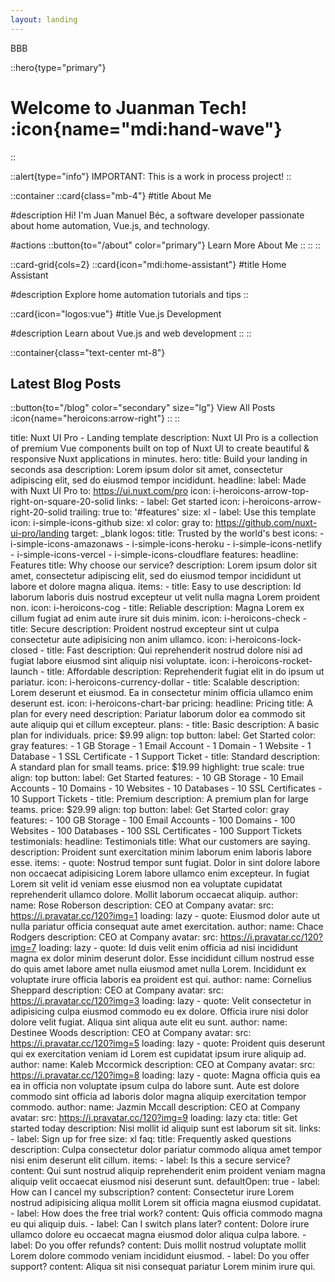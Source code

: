 ```yaml
---
layout: landing
---
```


BBB
  <UAlert title="Heads up!" />


::hero{type="primary"}
# Welcome to Juanman Tech! :icon{name="mdi:hand-wave"}
::

::alert{type="info"}
IMPORTANT: This is a work in process project!
::

::container
  ::card{class="mb-4"}
  #title
  About Me
  
  #description
  Hi! I'm Juan Manuel Béc, a software developer passionate about home automation, Vue.js, and technology.
  
  #actions
  ::button{to="/about" color="primary"}
  Learn More About Me
  ::
  ::
::

::card-grid{cols=2}
  ::card{icon="mdi:home-assistant"}
  #title
  Home Assistant
  
  #description
  Explore home automation tutorials and tips
  ::

  ::card{icon="logos:vue"}
  #title
  Vue.js Development
  
  #description
  Learn about Vue.js and web development
  ::
::

::container{class="text-center mt-8"}
## Latest Blog Posts

::button{to="/blog" color="secondary" size="lg"}
View All Posts :icon{name="heroicons:arrow-right"}
::
::



title: Nuxt UI Pro - Landing template
description: Nuxt UI Pro is a collection of premium Vue components built on top of Nuxt UI to create beautiful & responsive Nuxt applications in minutes.
hero:
  title: Build your landing in seconds asa
  description: Lorem ipsum dolor sit amet, consectetur adipiscing elit, sed do eiusmod tempor incididunt.
  headline:
    label: Made with Nuxt UI Pro
    to: https://ui.nuxt.com/pro
    icon: i-heroicons-arrow-top-right-on-square-20-solid
  links:
    - label: Get started
      icon: i-heroicons-arrow-right-20-solid
      trailing: true
      to: '#features'
      size: xl
    - label: Use this template
      icon: i-simple-icons-github
      size: xl
      color: gray
      to: https://github.com/nuxt-ui-pro/landing
      target: _blank
logos:
  title: Trusted by the world's best
  icons:
    - i-simple-icons-amazonaws
    - i-simple-icons-heroku
    - i-simple-icons-netlify
    - i-simple-icons-vercel
    - i-simple-icons-cloudflare
features:
  headline: Features
  title: Why choose our service?
  description: Lorem ipsum dolor sit amet, consectetur adipiscing elit, sed do eiusmod tempor incididunt ut labore et dolore magna aliqua.
  items:
    - title: Easy to use
      description: Id laborum laboris duis nostrud excepteur ut velit nulla magna Lorem proident non.
      icon: i-heroicons-cog
    - title: Reliable
      description: Magna Lorem ex cillum fugiat ad enim aute irure sit duis minim.
      icon: i-heroicons-check
    - title: Secure
      description: Proident nostrud excepteur sint ut culpa consectetur aute adipisicing non anim ullamco.
      icon: i-heroicons-lock-closed
    - title: Fast
      description: Qui reprehenderit nostrud dolore nisi ad fugiat labore eiusmod sint aliquip nisi voluptate.
      icon: i-heroicons-rocket-launch
    - title: Affordable
      description: Reprehenderit fugiat elit in do ipsum ut pariatur.
      icon: i-heroicons-currency-dollar
    - title: Scalable
      description: Lorem deserunt et eiusmod. Ea in consectetur minim officia ullamco enim deserunt est.
      icon: i-heroicons-chart-bar
pricing:
  headline: Pricing
  title: A plan for every need
  description: Pariatur laborum dolor ea commodo sit aute aliquip qui et cillum excepteur.
  plans:
    - title: Basic
      description: A basic plan for individuals.
      price: $9.99
      align: top
      button:
        label: Get Started
        color: gray
      features:
        - 1 GB Storage
        - 1 Email Account
        - 1 Domain
        - 1 Website
        - 1 Database
        - 1 SSL Certificate
        - 1 Support Ticket
    - title: Standard
      description: A standard plan for small teams.
      price: $19.99
      highlight: true
      scale: true
      align: top
      button:
        label: Get Started
      features:
        - 10 GB Storage
        - 10 Email Accounts
        - 10 Domains
        - 10 Websites
        - 10 Databases
        - 10 SSL Certificates
        - 10 Support Tickets
    - title: Premium
      description: A premium plan for large teams.
      price: $29.99
      align: top
      button:
        label: Get Started
        color: gray
      features:
        - 100 GB Storage
        - 100 Email Accounts
        - 100 Domains
        - 100 Websites
        - 100 Databases
        - 100 SSL Certificates
        - 100 Support Tickets
testimonials:
  headline: Testimonials
  title: What our customers are saying.
  description: Proident sunt exercitation minim laborum enim laboris labore esse.
  items:
    - quote: Nostrud tempor sunt fugiat. Dolor in sint dolore labore non occaecat adipisicing Lorem labore ullamco enim excepteur. In fugiat Lorem sit velit id veniam esse eiusmod non ea voluptate cupidatat reprehenderit ullamco dolore. Mollit laborum occaecat aliquip.
      author:
        name: Rose Roberson
        description: CEO at Company
        avatar:
          src: https://i.pravatar.cc/120?img=1
          loading: lazy
    - quote: Eiusmod dolor aute ut nulla pariatur officia consequat aute amet exercitation.
      author:
        name: Chace Rodgers
        description: CEO at Company
        avatar:
          src: https://i.pravatar.cc/120?img=7
          loading: lazy
    - quote: Id duis velit enim officia ad nisi incididunt magna ex dolor minim deserunt dolor. Esse incididunt cillum nostrud esse do quis amet labore amet nulla eiusmod amet nulla Lorem. Incididunt ex voluptate irure officia laboris ea proident est qui.
      author:
        name: Cornelius Sheppard
        description: CEO at Company
        avatar:
          src: https://i.pravatar.cc/120?img=3
          loading: lazy
    - quote: Velit consectetur in adipisicing culpa eiusmod commodo eu ex dolore. Officia irure nisi dolor dolore velit fugiat. Aliqua sint aliqua aute elit eu sunt.
      author:
        name: Destinee Woods
        description: CEO at Company
        avatar:
          src: https://i.pravatar.cc/120?img=5
          loading: lazy
    - quote: Proident quis deserunt qui ex exercitation veniam id Lorem est cupidatat ipsum irure aliquip ad.
      author:
        name: Kaleb Mccormick
        description: CEO at Company
        avatar:
          src: https://i.pravatar.cc/120?img=8
          loading: lazy
    - quote: Magna officia quis ea ea in officia non voluptate ipsum culpa do labore sunt. Aute est dolore commodo sint officia ad laboris dolor magna aliquip exercitation tempor commodo.
      author:
        name: Jazmin Mccall
        description: CEO at Company
        avatar:
          src: https://i.pravatar.cc/120?img=9
          loading: lazy
cta:
  title: Get started today
  description: Nisi mollit id aliquip sunt est laborum sit sit.
  links:
    - label: Sign up for free
      size: xl
faq:
  title: Frequently asked questions
  description: Culpa consectetur dolor pariatur commodo aliqua amet tempor nisi enim deserunt elit cillum.
  items:
    - label: Is this a secure service?
      content: Qui sunt nostrud aliquip reprehenderit enim proident veniam magna aliquip velit occaecat eiusmod nisi deserunt sunt.
      defaultOpen: true
    - label: How can I cancel my subscription?
      content: Consectetur irure Lorem nostrud adipisicing aliqua mollit Lorem sit officia magna eiusmod cupidatat.
    - label: How does the free trial work?
      content: Quis officia commodo magna eu qui aliquip duis.
    - label: Can I switch plans later?
      content: Dolore irure ullamco dolore eu occaecat magna eiusmod dolor aliqua culpa labore.
    - label: Do you offer refunds?
      content: Duis mollit nostrud voluptate mollit Lorem dolore commodo veniam incididunt eiusmod.
    - label: Do you offer support?
      content: Aliqua sit nisi consequat pariatur Lorem minim irure qui.
